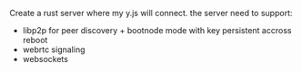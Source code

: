 Create a rust server where my y.js will connect.
the server need to support:
- libp2p for peer discovery + bootnode mode with key persistent accross reboot
- webrtc signaling
- websockets
